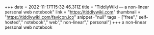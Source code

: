 +++
date = 2022-11-17T15:32:46.311Z
title = "TiddlyWiki — a non-linear personal web notebook"
link = "https://tiddlywiki.com"
thumbnail = "https://tiddlywiki.com/favicon.ico"
snippet="null"
tags = ["free"," self-hosted"," notebook"," web"," non-linear"," personal"]
+++
a non-linear personal web notebook


